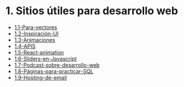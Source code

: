 # 1. Sitios útiles para desarrollo web



[comment]:STARTING_GENERATED_TOC

* [1.1-Para-vectores](<./content/1.1-Para-vectores.md>)
* [1.2-Inspiración-UI](<./content/1.2-Inspiración-UI.md>)
* [1.3-Animaciones](<./content/1.3-Animaciones.md>)
* [1.4-APIS](<./content/1.4-APIS.md>)
* [1.5-React-animation](<./content/1.5-React-animation.md>)
* [1.6-Sliders-en-Javascript](<./content/1.6-Sliders-en-Javascript.md>)
* [1.7-Podcast-sobre-desarrollo-web](<./content/1.7-Podcast-sobre-desarrollo-web.md>)
* [1.8-Páginas-para-practicar-SQL](<./content/1.8-Páginas-para-practicar-SQL.md>)
* [1.9-Hosting-de-email](<./content/1.9-Hosting-de-email.md>)

[comment]:ENDING_GENERATED_TOC
